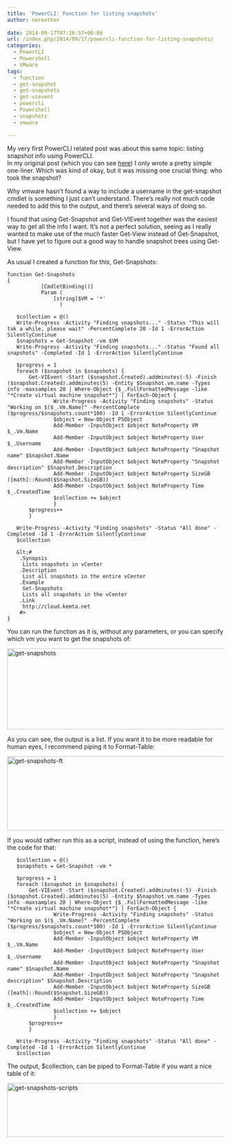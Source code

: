 ```yaml
---
title: 'PowerCLI: Function for listing snapshots'
author: nerenther
 
date: 2014-09-17T07:16:57+00:00
url: /index.php/2014/09/17/powercli-function-for-listing-snapshots/
categories:
  - PowerCLI
  - Powershell
  - VMware
tags:
  - function
  - get-snapshot
  - get-snapshots
  - get-vievent
  - powercli
  - Powershell
  - snapshots
  - vmware

---
```

My very first PowerCLI related post was about this same topic: listing snapshot info using PowerCLI.  
In my original post (which you can see <a href="http://cloud.kemta.net/2013/10/powershell_vmware_list_all_snapshots/" target="_blank" rel="noopener">here</a>) I only wrote a pretty simple one-liner. Which was kind of okay, but it was missing one crucial thing: who took the snapshot?

Why vmware hasn&#8217;t found a way to include a username in the get-snapshot cmdlet is something I just can&#8217;t understand. There&#8217;s really not much code needed to add this to the output, and there&#8217;s several ways of doing so.

I found that using Get-Snapshot and Get-VIEvent together was the easiest way to get all the info I want. It&#8217;s not a perfect solution, seeing as I really wanted to make use of the much faster Get-View instead of Get-Snapshot, but I have yet to figure out a good way to handle snapshot trees using Get-View.

As usual I created a function for this, Get-Snapshots:

 ```
function Get-Snapshots
{
            [CmdletBinding()]
            Param (
                [string]$VM = '*'
                  )

    $collection = @()
    Write-Progress -Activity "Finding snapshots..." -Status "This will tak a while, please wait" -PercentComplete 20 -Id 1 -ErrorAction SilentlyContinue
    $snapshots = Get-Snapshot -vm $VM
    Write-Progress -Activity "Finding snapshots..." -Status "Found all snapshots" -Completed -Id 1 -ErrorAction SilentlyContinue

    $progress = 1
    foreach ($snapshot in $snapshots) {
        Get-VIEvent -Start ($snapshot.Created).addminutes(-5) -Finish ($snapshot.Created).addminutes(5) -Entity $Snapshot.vm.name -Types info -maxsamples 20 | Where-Object {$_.FullFormattedMessage -like "*Create virtual machine snapshot*"} | ForEach-Object {
                Write-Progress -Activity "Finding snapshots" -Status "Working on $($_.Vm.Name)" -PercentComplete ($progress/$snapshots.count*100) -Id 1 -ErrorAction SilentlyContinue
                $object = New-Object PSObject
                Add-Member -InputObject $object NoteProperty VM $_.Vm.Name
                Add-Member -InputObject $object NoteProperty User $_.Username
                Add-Member -InputObject $object NoteProperty "Snapshot name" $Snapshot.Name
                Add-Member -InputObject $object NoteProperty "Snapshot description" $Snapshot.Description
                Add-Member -InputObject $object NoteProperty SizeGB ([math]::Round($Snapshot.SizeGB))
                Add-Member -InputObject $object NoteProperty Time $_.CreatedTime
                $collection += $object
                }
        $progress++
        }

    Write-Progress -Activity "Finding snapshots" -Status "All done" -Completed -Id 1 -ErrorAction SilentlyContinue
    $collection

    &lt;#
     .Synopsis
      Lists snapshots in vCenter
     .Description
      List all snapshots in the entire vCenter
     .Example
      Get-Snapshots
      Lists all snapshots in the vCenter
     .Link
      http://cloud.kemta.net
     #>
}

 ```

You can run the function as it is, without any parameters, or you can specify which vm you want to get the snapshots of:

[<img decoding="async" loading="lazy" class="aligncenter size-full wp-image-642" alt="get-snapshots" src="http://4.234.145.218/wp-content/uploads/2014/09/get-snapshots.png" width="951" height="188" srcset="http://4.234.145.218/wp-content/uploads/2014/09/get-snapshots.png 951w, http://4.234.145.218/wp-content/uploads/2014/09/get-snapshots-300x59.png 300w, http://4.234.145.218/wp-content/uploads/2014/09/get-snapshots-768x152.png 768w" sizes="(max-width: 951px) 100vw, 951px" />][1]

As you can see, the output is a list. If you want it to be more readable for human eyes, I recommend piping it to Format-Table:

[<img decoding="async" loading="lazy" class="aligncenter size-full wp-image-643" alt="get-snapshots-ft" src="http://4.234.145.218/wp-content/uploads/2014/09/get-snapshots-ft.png" width="1031" height="172" srcset="http://4.234.145.218/wp-content/uploads/2014/09/get-snapshots-ft.png 1031w, http://4.234.145.218/wp-content/uploads/2014/09/get-snapshots-ft-300x50.png 300w, http://4.234.145.218/wp-content/uploads/2014/09/get-snapshots-ft-1024x171.png 1024w, http://4.234.145.218/wp-content/uploads/2014/09/get-snapshots-ft-768x128.png 768w" sizes="(max-width: 1031px) 100vw, 1031px" />][2]

If you would rather run this as a script, instead of using the function, here&#8217;s the code for that:

 ```
    $collection = @()
    $snapshots = Get-Snapshot -vm *

    $progress = 1
    foreach ($snapshot in $snapshots) {
        Get-VIEvent -Start ($snapshot.Created).addminutes(-5) -Finish ($snapshot.Created).addminutes(5) -Entity $Snapshot.vm.name -Types info -maxsamples 20 | Where-Object {$_.FullFormattedMessage -like "*Create virtual machine snapshot*"} | ForEach-Object {
                Write-Progress -Activity "Finding snapshots" -Status "Working on $($_.Vm.Name)" -PercentComplete ($progress/$snapshots.count*100) -Id 1 -ErrorAction SilentlyContinue
                $object = New-Object PSObject
                Add-Member -InputObject $object NoteProperty VM $_.Vm.Name
                Add-Member -InputObject $object NoteProperty User $_.Username
                Add-Member -InputObject $object NoteProperty "Snapshot name" $Snapshot.Name
                Add-Member -InputObject $object NoteProperty "Snapshot description" $Snapshot.Description
                Add-Member -InputObject $object NoteProperty SizeGB ([math]::Round($Snapshot.SizeGB))
                Add-Member -InputObject $object NoteProperty Time $_.CreatedTime
                $collection += $object
                }
        $progress++
        }

    Write-Progress -Activity "Finding snapshots" -Status "All done" -Completed -Id 1 -ErrorAction SilentlyContinue
    $collection

 ```

The output, $collection, can be piped to Format-Table if you want a nice table of it:

[<img decoding="async" loading="lazy" class="aligncenter size-full wp-image-644" alt="get-snapshots-scripts" src="http://4.234.145.218/wp-content/uploads/2014/09/get-snapshots-scripts.png" width="1039" height="125" srcset="http://4.234.145.218/wp-content/uploads/2014/09/get-snapshots-scripts.png 1039w, http://4.234.145.218/wp-content/uploads/2014/09/get-snapshots-scripts-300x36.png 300w, http://4.234.145.218/wp-content/uploads/2014/09/get-snapshots-scripts-1024x123.png 1024w, http://4.234.145.218/wp-content/uploads/2014/09/get-snapshots-scripts-768x92.png 768w" sizes="(max-width: 1039px) 100vw, 1039px" />][3]

&nbsp;

 [1]: http://4.234.145.218/wp-content/uploads/2014/09/get-snapshots.png
 [2]: http://4.234.145.218/wp-content/uploads/2014/09/get-snapshots-ft.png
 [3]: http://4.234.145.218/wp-content/uploads/2014/09/get-snapshots-scripts.png